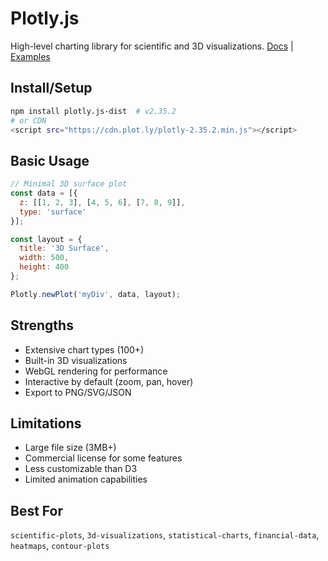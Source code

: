 # Plotly.js
High-level charting library for scientific and 3D visualizations. [Docs](https://plotly.com/javascript/) | [Examples](https://plotly.com/javascript/basic-charts/)

## Install/Setup
```bash
npm install plotly.js-dist  # v2.35.2
# or CDN
<script src="https://cdn.plot.ly/plotly-2.35.2.min.js"></script>
```

## Basic Usage
```javascript
// Minimal 3D surface plot
const data = [{
  z: [[1, 2, 3], [4, 5, 6], [7, 8, 9]],
  type: 'surface'
}];

const layout = {
  title: '3D Surface',
  width: 500,
  height: 400
};

Plotly.newPlot('myDiv', data, layout);
```

## Strengths
- Extensive chart types (100+)
- Built-in 3D visualizations
- WebGL rendering for performance
- Interactive by default (zoom, pan, hover)
- Export to PNG/SVG/JSON

## Limitations
- Large file size (3MB+)
- Commercial license for some features
- Less customizable than D3
- Limited animation capabilities

## Best For
`scientific-plots`, `3d-visualizations`, `statistical-charts`, `financial-data`, `heatmaps`, `contour-plots`